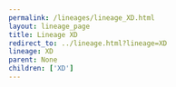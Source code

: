 ```yaml
---
permalink: /lineages/lineage_XD.html
layout: lineage_page
title: Lineage XD
redirect_to: ../lineage.html?lineage=XD
lineage: XD
parent: None
children: ['XD']
---
```

